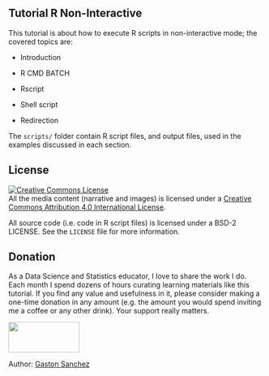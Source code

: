 ## Tutorial R Non-Interactive

This tutorial is about how to execute R scripts in non-interactive mode;
the covered topics are:

- Introduction

- R CMD BATCH

- Rscript

- Shell script

- Redirection

The `scripts/` folder contain R script files, and output files, used in the 
examples discussed in each section.


## License

<a rel="license" href="http://creativecommons.org/licenses/by/4.0/"><img alt="Creative Commons License" style="border-width:0" src="https://i.creativecommons.org/l/by/4.0/88x31.png" /></a><br />All the media content (narrative and images) is licensed under a <a rel="license" href="http://creativecommons.org/licenses/by/4.0/">Creative Commons Attribution 4.0 International License</a>.

All source code (i.e. code in R script files) is licensed under a BSD-2 LICENSE.
See the `LICENSE` file for more information.


## Donation

As a Data Science and Statistics educator, I love to share the work I do.
Each month I spend dozens of hours curating learning materials like this tutorial.
If you find any value and usefulness in it, please consider making 
a one-time donation in any amount (e.g. the amount you would spend inviting me a coffee or any other drink). Your support really matters.

<a href="https://www.paypal.com/donate?business=ZF6U7K5MW25W2&currency_code=USD" target="_blank"><img src="https://www.gastonsanchez.com/images/donate.png" width="140" height="60"/></a>


Author: [Gaston Sanchez](https://www.gastonsanchez.com)

